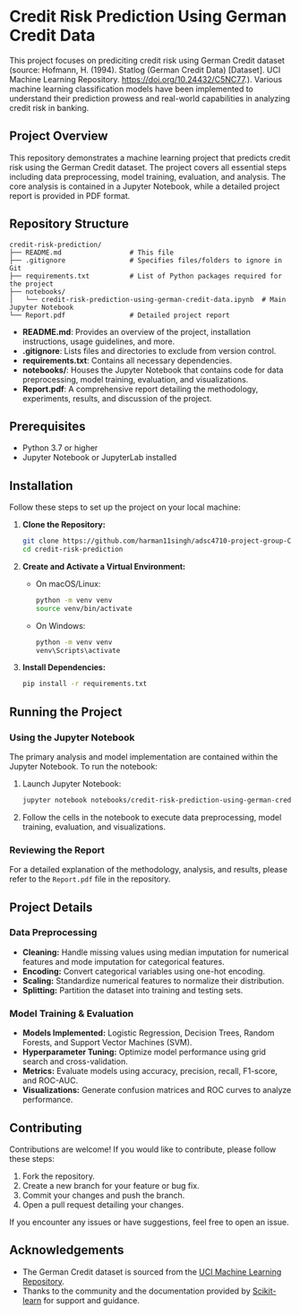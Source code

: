 # Credit Risk Prediction Using German Credit Data  
This project focuses on prediciting credit risk using German Credit dataset (source: Hofmann, H. (1994). Statlog (German Credit Data) [Dataset]. UCI Machine Learning Repository. https://doi.org/10.24432/C5NC77.). Various machine learning classification models have been implemented to understand their prediction prowess and real-world capabilities in analyzing credit risk in banking.  

## Project Overview

This repository demonstrates a machine learning project that predicts credit risk using the German Credit dataset. The project covers all essential steps including data preprocessing, model training, evaluation, and analysis. The core analysis is contained in a Jupyter Notebook, while a detailed project report is provided in PDF format.

## Repository Structure

```
credit-risk-prediction/
├── README.md                 # This file
├── .gitignore                # Specifies files/folders to ignore in Git
├── requirements.txt          # List of Python packages required for the project
├── notebooks/
│   └── credit-risk-prediction-using-german-credit-data.ipynb  # Main Jupyter Notebook
└── Report.pdf                # Detailed project report
```

- **README.md**: Provides an overview of the project, installation instructions, usage guidelines, and more.
- **.gitignore**: Lists files and directories to exclude from version control.
- **requirements.txt**: Contains all necessary dependencies.
- **notebooks/**: Houses the Jupyter Notebook that contains code for data preprocessing, model training, evaluation, and visualizations.
- **Report.pdf**: A comprehensive report detailing the methodology, experiments, results, and discussion of the project.

## Prerequisites

- Python 3.7 or higher
- Jupyter Notebook or JupyterLab installed

## Installation

Follow these steps to set up the project on your local machine:

1. **Clone the Repository:**

   ```bash
   git clone https://github.com/harman11singh/adsc4710-project-group-C.git
   cd credit-risk-prediction
   ```

2. **Create and Activate a Virtual Environment:**

   - On macOS/Linux:
     ```bash
     python -m venv venv
     source venv/bin/activate
     ```
   - On Windows:
     ```bash
     python -m venv venv
     venv\Scripts\activate
     ```

3. **Install Dependencies:**

   ```bash
   pip install -r requirements.txt
   ```

## Running the Project

### Using the Jupyter Notebook

The primary analysis and model implementation are contained within the Jupyter Notebook. To run the notebook:

1. Launch Jupyter Notebook:
   ```bash
   jupyter notebook notebooks/credit-risk-prediction-using-german-credit-data.ipynb
   ```
2. Follow the cells in the notebook to execute data preprocessing, model training, evaluation, and visualizations.

### Reviewing the Report

For a detailed explanation of the methodology, analysis, and results, please refer to the `Report.pdf` file in the repository.

## Project Details

### Data Preprocessing

- **Cleaning:** Handle missing values using median imputation for numerical features and mode imputation for categorical features.
- **Encoding:** Convert categorical variables using one-hot encoding.
- **Scaling:** Standardize numerical features to normalize their distribution.
- **Splitting:** Partition the dataset into training and testing sets.

### Model Training & Evaluation

- **Models Implemented:** Logistic Regression, Decision Trees, Random Forests, and Support Vector Machines (SVM).
- **Hyperparameter Tuning:** Optimize model performance using grid search and cross-validation.
- **Metrics:** Evaluate models using accuracy, precision, recall, F1-score, and ROC-AUC.
- **Visualizations:** Generate confusion matrices and ROC curves to analyze performance.

## Contributing

Contributions are welcome! If you would like to contribute, please follow these steps:

1. Fork the repository.
2. Create a new branch for your feature or bug fix.
3. Commit your changes and push the branch.
4. Open a pull request detailing your changes.

If you encounter any issues or have suggestions, feel free to open an issue.

## Acknowledgements

- The German Credit dataset is sourced from the [UCI Machine Learning Repository](https://archive.ics.uci.edu/ml/datasets/statlog+(german+credit+data)).
- Thanks to the community and the documentation provided by [Scikit-learn](https://scikit-learn.org/stable/documentation.html) for support and guidance.
